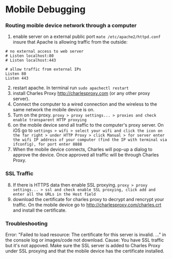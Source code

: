 # Mobile Debugging

### Routing moible device network through a computer

1. enable server on a external public port
`mate /etc/apache2/httpd.conf`
insure that Apache is allowing traffic from the outside:

```
# no external access to web server
# Listen localhost:80
# Listen localhost:443

# allow traffic from external IPs
Listen 80
Listen 443
```
    
2. restart apache. In terminal run `sudo apachectl restart`
3. install Charles Proxy http://charlesproxy.com (or any other proxy server).
4. Connect the computer to a wired connection and the wireless to the same network the mobile device is on.
5. Turn on the proxy. `proxy > proxy settings... > proxies and check enable transparent HTTP proxying`
6. on the mobile device send all traffic to the computer's proxy server. On iOS go to `settings > wifi > select your wifi and click the icon on the far right > under HTTP Proxy > click Manual > for server enter the wifi IP address of your computer (find the IP with terminal via ifconfig), for port enter 8888`
7. When the mobile device connects, Charles will pop-up a dialog to approve the device. Once approved all traffic will be through Charles Proxy.

### SSL Traffic

8. If there is HTTPS data then enable SSL proxying. `proxy > proxy settings... > ssl and check enable SSL proxying, click add and enter all the URLs in the Host field`
9. download the certificate for charles proxy to decrypt and rencrypt your traffic. On the mobile device go to http://charlesproxy.com/charles.crt and install the certificate.


### Troubleshooting

Error: "Failed to load resource: The certificate for this server is invalid. ..."  in the console log or images/code not download.
Cause: You have SSL traffic but it's not appoved. Make sure the SSL server is added to Charles Proxy under SSL proxying and that the mobile device has the certificate installed.




